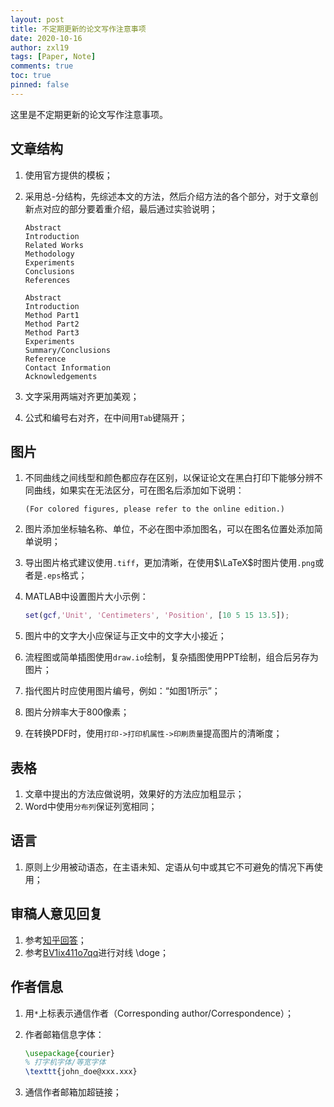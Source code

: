 ```yaml
---
layout: post
title: 不定期更新的论文写作注意事项
date: 2020-10-16
author: zxl19
tags: [Paper, Note]
comments: true
toc: true
pinned: false
---
```


这里是不定期更新的论文写作注意事项。

<!-- more -->

## 文章结构

1. 使用官方提供的模板；
2. 采用总-分结构，先综述本文的方法，然后介绍方法的各个部分，对于文章创新点对应的部分要着重介绍，最后通过实验说明；

    ```text
    Abstract
    Introduction
    Related Works
    Methodology
    Experiments
    Conclusions
    References
    ```

    ```text
    Abstract
    Introduction
    Method Part1
    Method Part2
    Method Part3
    Experiments
    Summary/Conclusions
    Reference
    Contact Information
    Acknowledgements
    ```

3. 文字采用两端对齐更加美观；
4. 公式和编号右对齐，在中间用`Tab`键隔开；

## 图片

1. 不同曲线之间线型和颜色都应存在区别，以保证论文在黑白打印下能够分辨不同曲线，如果实在无法区分，可在图名后添加如下说明：

    ```text
    (For colored figures, please refer to the online edition.)
    ```

2. 图片添加坐标轴名称、单位，不必在图中添加图名，可以在图名位置处添加简单说明；
3. 导出图片格式建议使用`.tiff`，更加清晰，在使用$\LaTeX$时图片使用`.png`或者是`.eps`格式；
4. MATLAB中设置图片大小示例：

    ```matlab
    set(gcf,'Unit', 'Centimeters', 'Position', [10 5 15 13.5]);
    ```

5. 图片中的文字大小应保证与正文中的文字大小接近；
6. 流程图或简单插图使用`draw.io`绘制，复杂插图使用PPT绘制，组合后另存为图片；
7. 指代图片时应使用图片编号，例如：“如图1所示”；
8. 图片分辨率大于800像素；
9. 在转换PDF时，使用`打印->打印机属性->印刷质量`提高图片的清晰度；

## 表格

1. 文章中提出的方法应做说明，效果好的方法应加粗显示；
2. Word中使用`分布列`保证列宽相同；


## 语言

1. 原则上少用被动语态，在主语未知、定语从句中或其它不可避免的情况下再使用；

## 审稿人意见回复

1. 参考[知乎回答](https://www.zhihu.com/question/370758333)；
2. 参考[BV1ix411o7qq](https://www.bilibili.com/video/BV1ix411o7qq)进行对线 \doge；

## 作者信息

1. 用`*`上标表示通信作者（Corresponding author/Correspondence）；
2. 作者邮箱信息字体：

    ```latex
    \usepackage{courier}
    % 打字机字体/等宽字体
    \texttt{john_doe@xxx.xxx}
    ```

3. 通信作者邮箱加超链接；
